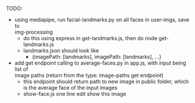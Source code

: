 TODO:

-   using mediapipe, run facial-landmarks.py on all faces in user-imgs, save to       
    img-processing
    -   do this using express in get-landmarks.js, then do node get-landmarks.js
    -   landmarks.json should look like
        -   {imagePath: [landmarks], imagePath: [landmarks], ...}
-   add get endpoint calling to average-faces.py in app.js, with input being list of    
    image paths (return from the type: image-paths get endpoint)
    -   this endpoint should return path to new image in public folder, which is the
        average face of the input images
    -   show-face.js one line edit show this image

